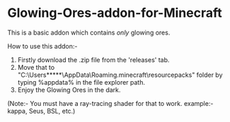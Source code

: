 # Glowing-Ores-addon-for-Minecraft
This is a basic addon which contains *only* glowing ores. 

How to use this addon:-

1) Firstly download the .zip file from the 'releases' tab.
2) Move that to "C:\Users\*****\AppData\Roaming\.minecraft\resourcepacks" folder by typing %appdata% in the file explorer path.
3) Enjoy the Glowing Ores in the dark.

(Note:- You must have a ray-tracing shader for that to work. example:-kappa, Seus, BSL, etc.)
